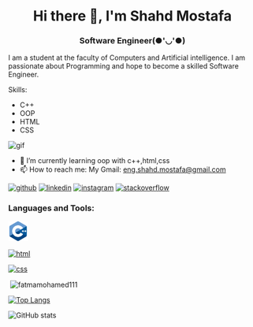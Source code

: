 <h1 align="center">Hi there 👋, I'm Shahd Mostafa</h1>
<h3 align="center">Software Engineer(●'◡'●)</h3>

I am a student at the faculty of Computers and Artificial intelligence.
I am passionate about Programming and hope to become a skilled Software Engineer.

Skills: 
* C++
* OOP
* HTML
* CSS

<img src="https://i.pinimg.com/originals/2a/53/65/2a53651a35816f499270d8275fd5318f.gif" width=500px height=450px alt="gif"/>

- 🌱 I’m currently learning oop with c++,html,css 
- 📫 How to reach me: My Gmail: eng.shahd.mostafa@gmail.com 

[<img src='https://cdn.jsdelivr.net/npm/simple-icons@3.0.1/icons/github.svg' alt='github' height='40'>](https://github.com/eng-shahd-mostafa)  [<img src='https://cdn.jsdelivr.net/npm/simple-icons@3.0.1/icons/linkedin.svg' alt='linkedin' height='40'>](https://www.linkedin.com/in/https://www.linkedin.com/in/shahd-mostafa-844673318//)  [<img src='https://cdn.jsdelivr.net/npm/simple-icons@3.0.1/icons/instagram.svg' alt='instagram' height='40'>](https://www.instagram.com/https://www.instagram.com/shahdmostafa1717//)  [<img src='https://cdn.jsdelivr.net/npm/simple-icons@3.0.1/icons/stackoverflow.svg' alt='stackoverflow' height='40'>](https://stackoverflow.com/users/https://stackoverflow.com/users/27099839/shahd-mostafa)  

<h3 align="left">Languages and Tools:</h3>
<p align="left"> <a href="https://www.w3schools.com/cpp/" target="_blank" rel="noreferrer"> <img src="https://raw.githubusercontent.com/devicons/devicon/master/icons/cplusplus/cplusplus-original.svg" alt="cplusplus" width="40" height="40"/> </a> </p>

<p align="left"> <a href="https://www.w3schools.com/html/default.asp" target="_blank" rel="noreferrer"> <img src="https://icons.iconarchive.com/icons/cornmanthe3rd/plex/512/Other-html-5-icon.png" alt="html" width="40" height="40"/> </a> </p>

<p align="left"> <a href="https://www.w3schools.com/css/default.asp" target="_blank" rel="noreferrer"> <img src="https://uxwing.com/wp-content/themes/uxwing/download/brands-and-social-media/css-icon.png" alt="css" width="40" height="40"/> </a> </p>

<p>&nbsp;<img align="center" src="https://github-readme-stats.vercel.app/api?username=fatmamohamed111&show_icons=true&locale=en" alt="fatmamohamed111" /></p>

[![Top Langs](https://github-readme-stats.vercel.app/api/top-langs/?username=eng-shahd-mostafa)](https://github.com/anuraghazra/github-readme-stats)

![GitHub stats](https://github-readme-stats.vercel.app/api?username=eng-shahd-mostafa&show_icons=true)  

